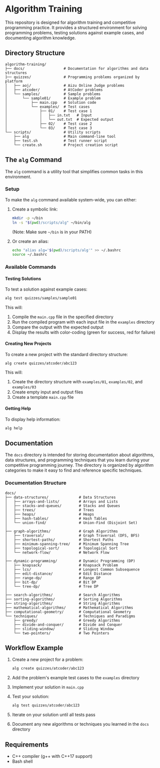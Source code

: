 # Algorithm Training

This repository is designed for algorithm training and competitive programming practice. It provides a structured environment for solving programming problems, testing solutions against example cases, and documenting algorithm knowledge.

## Directory Structure

```
algorithm-training/
├── docs/                  # Documentation for algorithms and data structures
├── quizzes/               # Programming problems organized by platform
│   ├── aoj/               # Aizu Online Judge problems
│   ├── atcoder/           # AtCoder problems
│   └── samples/           # Sample problems
│       └── sample01/      # Example problem
│           ├── main.cpp   # Solution code
│           └── examples/  # Test cases
│               ├── 01/    # Test case 1
│               │   ├── in.txt   # Input
│               │   └── out.txt  # Expected output
│               ├── 02/    # Test case 2
│               └── 03/    # Test case 3
└── scripts/               # Utility scripts
    ├── alg                # Main command-line tool
    ├── test.sh            # Test runner script
    └── create.sh          # Project creation script
```

## The `alg` Command

The `alg` command is a utility tool that simplifies common tasks in this environment.

### Setup

To make the `alg` command available system-wide, you can either:

1. Create a symbolic link:
   ```bash
   mkdir -p ~/bin
   ln -s "$(pwd)/scripts/alg" ~/bin/alg
   ```
   (Note: Make sure `~/bin` is in your PATH)

2. Or create an alias:
   ```bash
   echo "alias alg='$(pwd)/scripts/alg'" >> ~/.bashrc
   source ~/.bashrc
   ```

### Available Commands

#### Testing Solutions

To test a solution against example cases:

```bash
alg test quizzes/samples/sample01
```

This will:
1. Compile the `main.cpp` file in the specified directory
2. Run the compiled program with each input file in the `examples` directory
3. Compare the output with the expected output
4. Display the results with color-coding (green for success, red for failure)

#### Creating New Projects

To create a new project with the standard directory structure:

```bash
alg create quizzes/atcoder/abc123
```

This will:
1. Create the directory structure with `examples/01`, `examples/02`, and `examples/03`
2. Create empty input and output files
3. Create a template `main.cpp` file

#### Getting Help

To display help information:

```bash
alg help
```

## Documentation

The `docs` directory is intended for storing documentation about algorithms, data structures, and programming techniques that you learn during your competitive programming journey. The directory is organized by algorithm categories to make it easy to find and reference specific techniques.

### Documentation Structure

```
docs/
├── data-structures/              # Data Structures
│   ├── arrays-and-lists/         # Arrays and Lists
│   ├── stacks-and-queues/        # Stacks and Queues
│   ├── trees/                    # Trees
│   ├── heaps/                    # Heaps
│   ├── hash-tables/              # Hash Tables
│   └── union-find/               # Union-Find (Disjoint Set)
│
├── graph-algorithms/             # Graph Algorithms
│   ├── traversal/                # Graph Traversal (DFS, BFS)
│   ├── shortest-paths/           # Shortest Paths
│   ├── minimum-spanning-tree/    # Minimum Spanning Tree
│   ├── topological-sort/         # Topological Sort
│   └── network-flow/             # Network Flow
│
├── dynamic-programming/          # Dynamic Programming (DP)
│   ├── knapsack/                 # Knapsack Problem
│   ├── lcs/                      # Longest Common Subsequence
│   ├── edit-distance/            # Edit Distance
│   ├── range-dp/                 # Range DP
│   ├── bit-dp/                   # Bit DP
│   └── tree-dp/                  # Tree DP
│
├── search-algorithms/            # Search Algorithms
├── sorting-algorithms/           # Sorting Algorithms
├── string-algorithms/            # String Algorithms
├── mathematical-algorithms/      # Mathematical Algorithms
├── computational-geometry/       # Computational Geometry
└── techniques/                   # Techniques and Paradigms
    ├── greedy/                   # Greedy Algorithms
    ├── divide-and-conquer/       # Divide and Conquer
    ├── sliding-window/           # Sliding Window
    └── two-pointers/             # Two Pointers
```

## Workflow Example

1. Create a new project for a problem:
   ```bash
   alg create quizzes/atcoder/abc123
   ```

2. Add the problem's example test cases to the `examples` directory

3. Implement your solution in `main.cpp`

4. Test your solution:
   ```bash
   alg test quizzes/atcoder/abc123
   ```

5. Iterate on your solution until all tests pass

6. Document any new algorithms or techniques you learned in the `docs` directory

## Requirements

- C++ compiler (g++ with C++17 support)
- Bash shell
